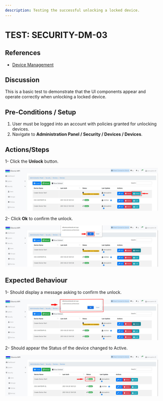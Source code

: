 ```yaml
---
description: Testing the successful unlocking a locked device.
---
```


# TEST: SECURITY-DM-03

## References

* [Device Management](../../../../../operations/security-administration/device-management.md)

## Discussion

This is a basic test to demonstrate that the UI components appear and operate correctly when unlocking a locked device.

## **Pre-Conditions / Setup**

1. User must be logged into an account with policies granted for unlocking devices.
2. Navigate to **Administration Panel / Security / Devices / Devices**.

## Actions/Steps

1- Click the **Unlock** button.

![](../../../../../../.gitbook/assets/8%20%283%29.jpg)

2- Click  **Ok** to confirm the unlock.

![](../../../../../../.gitbook/assets/9%20%282%29.jpg)

## Expected Behaviour

1- Should display a message asking to confirm the unlock.

![](../../../../../../.gitbook/assets/9%20%281%29.jpg)

2-  Should appear the Status of the device changed to Active.

![](../../../../../../.gitbook/assets/10%20%284%29.jpg)



